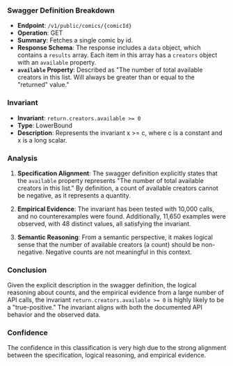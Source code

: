 ### Swagger Definition Breakdown

- **Endpoint**: `/v1/public/comics/{comicId}`
- **Operation**: GET
- **Summary**: Fetches a single comic by id.
- **Response Schema**: The response includes a `data` object, which contains a `results` array. Each item in this array has a `creators` object with an `available` property.
- **`available` Property**: Described as "The number of total available creators in this list. Will always be greater than or equal to the "returned" value."

### Invariant

- **Invariant**: `return.creators.available >= 0`
- **Type**: LowerBound
- **Description**: Represents the invariant x >= c, where c is a constant and x is a long scalar.

### Analysis

1. **Specification Alignment**: The swagger definition explicitly states that the `available` property represents "The number of total available creators in this list." By definition, a count of available creators cannot be negative, as it represents a quantity.

2. **Empirical Evidence**: The invariant has been tested with 10,000 calls, and no counterexamples were found. Additionally, 11,650 examples were observed, with 48 distinct values, all satisfying the invariant.

3. **Semantic Reasoning**: From a semantic perspective, it makes logical sense that the number of available creators (a count) should be non-negative. Negative counts are not meaningful in this context.

### Conclusion

Given the explicit description in the swagger definition, the logical reasoning about counts, and the empirical evidence from a large number of API calls, the invariant `return.creators.available >= 0` is highly likely to be a "true-positive." The invariant aligns with both the documented API behavior and the observed data.

### Confidence

The confidence in this classification is very high due to the strong alignment between the specification, logical reasoning, and empirical evidence.
